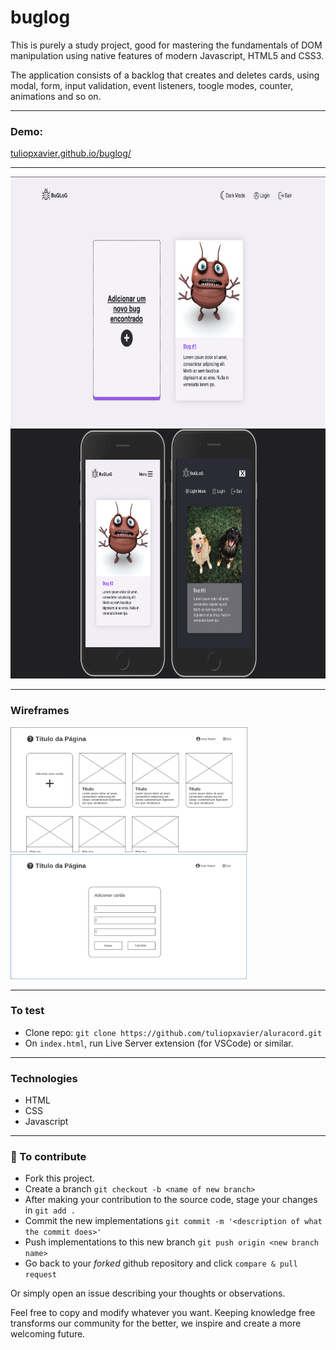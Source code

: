 # buglog
This is purely a study project, good for mastering the fundamentals of DOM manipulation using native features of modern Javascript, HTML5 and CSS3.

The application consists of a backlog that creates and deletes cards, using modal, form, input validation, event listeners, toogle modes, counter, animations and so on. 

<hr>

### Demo:
<a href="https://tuliopxavier.github.io/buglog/" target="_blank">tuliopxavier.github.io/buglog/</a>

<hr>

<img height="400px" width="auto" alt="App Screenshot" src="./img/bugLog-screenShot.png">
<img height="400px" width="auto" alt="Mobile Screenshot" src="./buglog-mobile.png">

<hr>

### Wireframes
<img height="200px" width="auto" alt="wireframe 01" src="./img/wireframe01.png" about_blank/><img height="200px" width="auto" alt="wireframe 02" src="./img/wireframe02.png"/>

<hr>

### To test
- Clone repo: ```git clone https://github.com/tuliopxavier/aluracord.git```
- On ```index.html```, run Live Server extension (for VSCode) or similar.

<hr>

### Technologies
- HTML
- CSS
- Javascript

<hr>

### 🤝 To contribute
- Fork this project.
- Create a branch ```git checkout -b <name of new branch>```
- After making your contribution to the source code, stage your changes in ```git add .```
- Commit the new implementations ```git commit -m '<description of what the commit does>'```
- Push implementations to this new branch ```git push origin <new branch name>```
- Go back to your *forked* github repository and click ```compare & pull request```

Or simply open an issue describing your thoughts or observations.

Feel free to copy and modify whatever you want. Keeping knowledge free transforms our community for the better, we inspire and create a more welcoming future.
